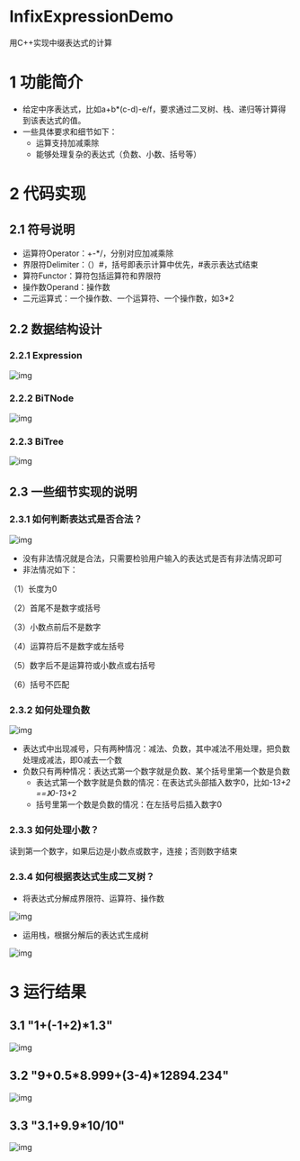 # InfixExpressionDemo

用C++实现中缀表达式的计算

# 1 功能简介

- 给定中序表达式，比如a+b*(c-d)-e/f，要求通过二叉树、栈、递归等计算得到该表达式的值。
- 一些具体要求和细节如下：
  - 运算支持加减乘除
  - 能够处理复杂的表达式（负数、小数、括号等）

# 2 代码实现

## 2.1 符号说明

- 运算符Operator：+-*/，分别对应加减乘除
- 界限符Delimiter：（）#，括号即表示计算中优先，#表示表达式结束
- 算符Functor：算符包括运算符和界限符
- 操作数Operand：操作数
- 二元运算式：一个操作数、一个运算符、一个操作数，如3*2

## 2.2 数据结构设**计**

### **2.2.1 Expression**

![img](https://neg5bl8b86.feishu.cn/space/api/box/stream/download/asynccode/?code=MzI0YWZjY2M1MGNmM2Y0MGI2ZDIwNTdlZjlmMmMyM2RfdW5CSTJuTHRBaGphM2xxdXFiSTlpNWRTOVdpUHM2bnBfVG9rZW46Ym94Y250UXhVTmpmZWVVcWRvalQ5SmFJOFFnXzE2NTAwMzYyNzI6MTY1MDAzOTg3Ml9WNA)

### **2.2.2 BiTNode**

![img](https://neg5bl8b86.feishu.cn/space/api/box/stream/download/asynccode/?code=MDQ2MTEzZjIxZDU5ZTdjNjRjMjQ2ZmE3OWRlZjYxZTZfS01MandIa0hTVnVtUzA4U2MwTjA5OGhCdVpudVhBVkxfVG9rZW46Ym94Y24xN0ZVam5yWnZQYW03YUlKaGkza2xmXzE2NTAwMzYyNzI6MTY1MDAzOTg3Ml9WNA)

### **2.2.3 BiTree**

![img](https://neg5bl8b86.feishu.cn/space/api/box/stream/download/asynccode/?code=NmE0MDU2YmE3NTg4NzRiNWQyMTgxZWZlMjc5YWZlMjVfVTBWNGVPTkRoeFBCS1BnQzdGcFVGa3JDVGp0aDN3WUZfVG9rZW46Ym94Y25hMUcyMEc2N2s0N2FJYnQ1eGN3dnVBXzE2NTAwMzYyNzI6MTY1MDAzOTg3Ml9WNA)

## 2.3 一些细节实现的说明

### 2.3.1 **如何判断表达式是否合法？**

![img](https://neg5bl8b86.feishu.cn/space/api/box/stream/download/asynccode/?code=ZmRiOTYwZmNkNjViMmJmNzYyMTViYjAxMzkwMzU3OWNfVXZKU2swOFlSdDBvWEpESHZzcHlTTEpoRWRVdEdXSFlfVG9rZW46Ym94Y25HMHFsUXRMajFuRzZ1MWZXUkhrS0FuXzE2NTAwMzYyNzI6MTY1MDAzOTg3Ml9WNA)

- 没有非法情况就是合法，只需要检验用户输入的表达式是否有非法情况即可
- 非法情况如下：

（1）长度为0

（2）首尾不是数字或括号

（3）小数点前后不是数字

（4）运算符后不是数字或左括号

（5）数字后不是运算符或小数点或右括号

（6）括号不匹配

### 2.3.2 如何处理负数

![img](https://neg5bl8b86.feishu.cn/space/api/box/stream/download/asynccode/?code=NWZhMDE0YTkyYzU2MTM5YWIzNzg4YzJmMWM4ODU3YjFfek1nalQ3WG9HOVRLWDdXUE04NnlZcG9XdGoxdHRjMVdfVG9rZW46Ym94Y242azlpZmdvdVc2UTBiazdua1haN01jXzE2NTAwMzYyNzI6MTY1MDAzOTg3Ml9WNA)

- 表达式中出现减号，只有两种情况：减法、负数，其中减法不用处理，把负数处理成减法，即0减去一个数
- 负数只有两种情况：表达式第一个数字就是负数、某个括号里第一个数是负数
  - 表达式第一个数字就是负数的情况：在表达式头部插入数字0，比如-1*3+2 ==》0-1*3+2
  - 括号里第一个数是负数的情况：在左括号后插入数字0

### 2.3.3 **如何处理小数？**

读到第一个数字，如果后边是小数点或数字，连接；否则数字结束

### 2.3.4 **如何根据表达式生成二叉树？**

- 将表达式分解成界限符、运算符、操作数

![img](https://neg5bl8b86.feishu.cn/space/api/box/stream/download/asynccode/?code=ZmJlZjAxOTY1NDBmMGU3NDQ3Nzg3ZmY2NDFlY2M5MjRfZ0U4ZVNHSlg4ZHFxSFZRSWV4SFc2Q0F6azl3ckE1aVNfVG9rZW46Ym94Y24wYnNYNE5QdlViazRIMnN5Q0RYRXJoXzE2NTAwMzYyNzI6MTY1MDAzOTg3Ml9WNA)

- 运用栈，根据分解后的表达式生成树

![img](https://neg5bl8b86.feishu.cn/space/api/box/stream/download/asynccode/?code=ODVkODQ0MzAyZDdkNzk5NzA1ZTQxNTgwNzUwZTVmZmZfZTZENndPMURoS0Z2Y004cjhaMlhiZVM0c0Y4TkFNTkFfVG9rZW46Ym94Y25CdEFkeUV2ZWJrZ3NEd25VSEhMNlRkXzE2NTAwMzYyNzI6MTY1MDAzOTg3Ml9WNA)

# 3 运行结果

## 3.1 "1+(-1+2)*1.3"

![img](https://neg5bl8b86.feishu.cn/space/api/box/stream/download/asynccode/?code=M2M0ZGVmNDdjNmQwMGNmMjAyYTQ3MjllZTFiMGE3ZDRfbFA3a20zaXV6andYYlhOMWhEVzI2ZElQN2VMWHhkM3pfVG9rZW46Ym94Y254TUY0Mmp2RnhrZks0MFFXRE80czNmXzE2NTAwMzYyNzI6MTY1MDAzOTg3Ml9WNA)

## 3.2 "9+0.5*8.999+(3-4)*12894.234"

![img](https://neg5bl8b86.feishu.cn/space/api/box/stream/download/asynccode/?code=Y2VkOTZlMDE2MTY3NTIzM2YxZGY0YzIyZTA2NmQ1ODVfbTNWd3k0enBUNEV5bmhvZmtGWlVKRksyQjFnVEtJSlpfVG9rZW46Ym94Y25SN0Ixb3NtMGxHS0I2a0pRTzNUWGdmXzE2NTAwMzYyNzI6MTY1MDAzOTg3Ml9WNA)

## 3.3 "3.1+9.9*10/10"

![img](https://neg5bl8b86.feishu.cn/space/api/box/stream/download/asynccode/?code=ZjZlNGI4MDVmMjg4MDA1ZTZmNzE2NWQzNzc1NmFiNTBfTkFqbWJEV3FYY1UzeFZQRVVqSVg4UDFwVExhQ3R2bmlfVG9rZW46Ym94Y25jdUt1c0FLVHo2M25Pak9XZ3RQMWhnXzE2NTAwMzYyNzI6MTY1MDAzOTg3Ml9WNA)
